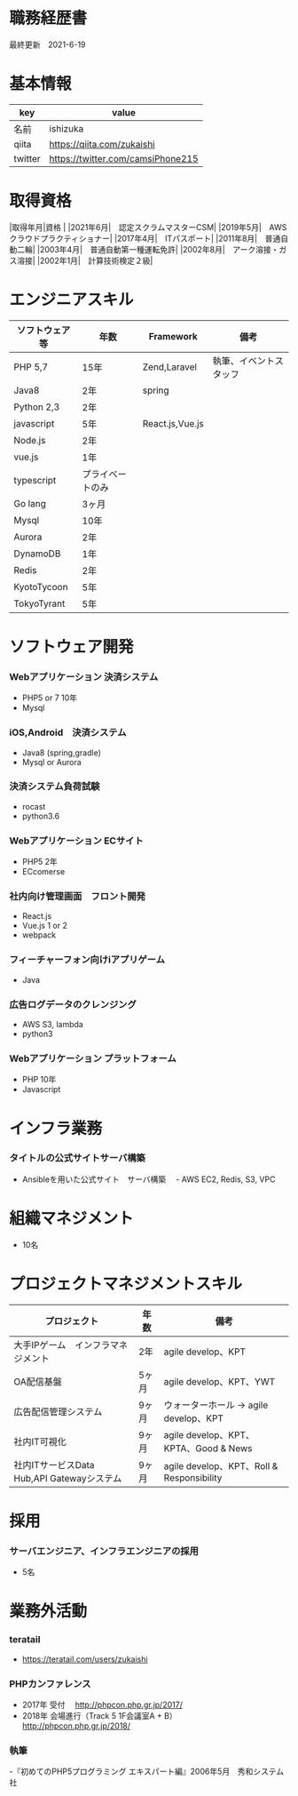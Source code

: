 # 職務経歴書
最終更新　2021-6-19

# 基本情報
|key|value|
|---|---|
|名前|ishizuka  |
|qiita|https://qiita.com/zukaishi |
|twitter|https://twitter.com/camsiPhone215|

# 取得資格
|取得年月|資格  |
|2021年6月|　認定スクラムマスターCSM|
|2019年5月|　AWSクラウドプラクティショナー|
|2017年4月|　ITパスポート|
|2011年8月|　普通自動二輪|
|2003年4月|　普通自動第一種運転免許|
|2002年8月|　アーク溶接・ガス溶接|
|2002年1月|　計算技術検定２級|

# エンジニアスキル
|ソフトウェア等|年数|Framework|備考|
|---|---|---|---|
|PHP 5,7|15年|Zend,Laravel|執筆、イベントスタッフ|
|Java8|2年|spring||
|Python 2,3|2年|||
|javascript|5年|React.js,Vue.js||
|Node.js|2年|||
|vue.js|1年|||
|typescript|プライベートのみ|||
|Go lang|3ヶ月|||
|Mysql|10年||
|Aurora|2年||
|DynamoDB|1年||
|Redis|2年|||
|KyotoTycoon|5年|||
|TokyoTyrant|5年|||

# ソフトウェア開発
### Webアプリケーション 決済システム 
- PHP5 or 7 10年
- Mysql 

### iOS,Android　決済システム
- Java8 (spring,gradle)
- Mysql or Aurora

### 決済システム負荷試験
- rocast
- python3.6

### Webアプリケーション ECサイト
- PHP5 2年
- ECcomerse

### 社内向け管理画面　フロント開発
- React.js
- Vue.js 1 or 2
- webpack

### フィーチャーフォン向けiアプリゲーム
- Java

### 広告ログデータのクレンジング
- AWS S3, lambda
- python3

### Webアプリケーション プラットフォーム
- PHP 10年
- Javascript

# インフラ業務
### タイトルの公式サイトサーバ構築
- Ansibleを用いた公式サイト　サーバ構築
　- AWS EC2, Redis, S3, VPC

# 組織マネジメント
- 10名

# プロジェクトマネジメントスキル
|プロジェクト|年数|備考|
|---|---|---|
|大手IPゲーム　インフラマネジメント|2年|agile develop、KPT|
|OA配信基盤 |5ヶ月|agile develop、KPT、YWT|
|広告配信管理システム |9ヶ月|ウォーターホール -> agile develop、KPT|
|社内IT可視化 |9ヶ月|agile develop、KPT、KPTA、Good & News|
|社内ITサービスData Hub,API Gatewayシステム|9ヶ月|agile develop、KPT、Roll & Responsibility|

# 採用
### サーバエンジニア、インフラエンジニアの採用
- 5名

# 業務外活動
### teratail
- https://teratail.com/users/zukaishi

### PHPカンファレンス
- 2017年 受付
　http://phpcon.php.gr.jp/2017/
- 2018年 会場進行（Track 5 1F会議室A + B）
　http://phpcon.php.gr.jp/2018/

### 執筆
-『初めてのPHP5プログラミング エキスパート編』2006年5月　秀和システム社
